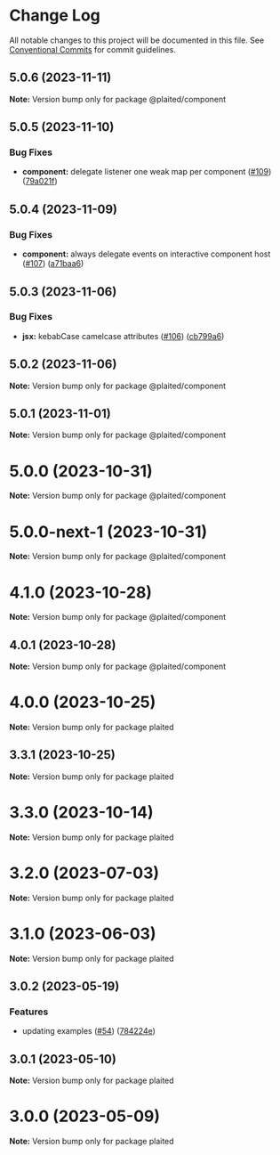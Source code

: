 # Change Log

All notable changes to this project will be documented in this file.
See [Conventional Commits](https://conventionalcommits.org) for commit guidelines.

## 5.0.6 (2023-11-11)

**Note:** Version bump only for package @plaited/component





## 5.0.5 (2023-11-10)


### Bug Fixes

* **component:** delegate listener one weak map per component ([#109](https://github.com/plaited/plaited/issues/109)) ([79a021f](https://github.com/plaited/plaited/commit/79a021fe7669d4ee5318c0ea8c0d104e805cb07e))





## 5.0.4 (2023-11-09)


### Bug Fixes

* **component:** always delegate events on interactive component host ([#107](https://github.com/plaited/plaited/issues/107)) ([a71baa6](https://github.com/plaited/plaited/commit/a71baa6c5628cd182fe836321c30afec7879e738))





## 5.0.3 (2023-11-06)


### Bug Fixes

* **jsx:** kebabCase camelcase attributes ([#106](https://github.com/plaited/plaited/issues/106)) ([cb799a6](https://github.com/plaited/plaited/commit/cb799a61a7ca0068628ae56eda345671651f7cfb))





## 5.0.2 (2023-11-06)

**Note:** Version bump only for package @plaited/component





## 5.0.1 (2023-11-01)

**Note:** Version bump only for package @plaited/component





# 5.0.0 (2023-10-31)

**Note:** Version bump only for package @plaited/component





# 5.0.0-next-1 (2023-10-31)

**Note:** Version bump only for package @plaited/component





# 4.1.0 (2023-10-28)

**Note:** Version bump only for package @plaited/component

## 4.0.1 (2023-10-28)

**Note:** Version bump only for package @plaited/component

# 4.0.0 (2023-10-25)

**Note:** Version bump only for package plaited

## 3.3.1 (2023-10-25)

**Note:** Version bump only for package plaited

# 3.3.0 (2023-10-14)

**Note:** Version bump only for package plaited

# 3.2.0 (2023-07-03)

**Note:** Version bump only for package plaited

# 3.1.0 (2023-06-03)

**Note:** Version bump only for package plaited

## 3.0.2 (2023-05-19)

### Features

- updating examples ([#54](https://github.com/plaited/plaited/issues/54)) ([784224e](https://github.com/plaited/plaited/commit/784224ebb90ec1954f919632de379036c95d8ea0))

## 3.0.1 (2023-05-10)

**Note:** Version bump only for package plaited

# 3.0.0 (2023-05-09)

**Note:** Version bump only for package plaited
